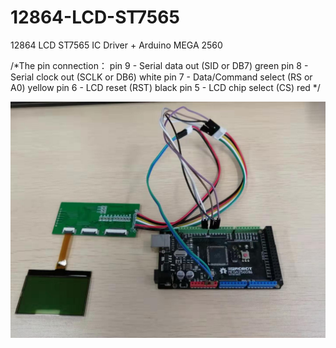 # 12864-LCD-ST7565
12864 LCD ST7565 IC Driver  + Arduino MEGA 2560

 /*The pin connection：
 pin 9 - Serial data out (SID or DB7)    green
 pin 8 - Serial clock out (SCLK or DB6)  white
 pin 7 - Data/Command select (RS or A0)  yellow
 pin 6 - LCD reset (RST)                 black
 pin 5 - LCD chip select (CS)            red  */
 

![The connection as follows:](https://github.com/leejianping/12864-LCD-ST7565/blob/master/webwxgetmsgimg%20(2).jpg)
